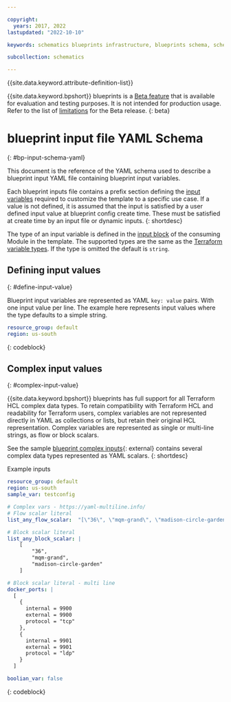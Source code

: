 ```yaml
---

copyright:
  years: 2017, 2022
lastupdated: "2022-10-10"

keywords: schematics blueprints infrastructure, blueprints schema, schema definitions, templates, yaml,

subcollection: schematics

---
```


{{site.data.keyword.attribute-definition-list}}

{{site.data.keyword.bpshort}} blueprints is a [Beta feature](/docs/schematics?topic=schematics-bp-beta-limitations) that is available for evaluation and testing purposes. It is not intended for production usage. Refer to the list of [limitations](/docs/schematics?topic=schematics-bp-beta-limitations) for the Beta release.
{: beta}

# blueprint input file YAML Schema
{: #bp-input-schema-yaml}

This document is the reference of the YAML schema used to describe a blueprint input YAML file containing blueprint input variables. 

Each blueprint inputs file contains a prefix section defining the [input variables](/docs/schematics?topic=schematics-blueprint-templates#blueprint-input-statements) required to customize the template to a specific use case. If a value is not defined, it is assumed that the input is satisfied by a user defined input value at blueprint config create time. These must be satisfied at create time by an input file or dynamic inputs. 
{: shortdesc}  

The type of an input variable is defined in the [input block](/docs/schematics?topic=schematics-bp-template-schema-yaml#bp-modules-inputs-options) of the consuming Module in the template. The supported types are the same as the [Terraform variable types](https://www.terraform.io/language/expressions/types). If the type is omitted the default is `string`.

## Defining input values
{: #define-input-value}

Blueprint input variables are represented as YAML `key: value` pairs. With one input value per line. The example here represents input values where the type defaults to a simple string. 

``` yaml
resource_group: default
region: us-south
```
{: codeblock}

## Complex input values
{: #complex-input-value}

{{site.data.keyword.bpshort}} blueprints has full support for all Terraform HCL complex data types. To retain compatibility with Terraform HCL and readability for Terraform users, complex variables are not represented directly in YAML as collections or lists, but retain their original HCL representation. Complex variables are represented as single or multi-line strings, as flow or block scalars.  

See the sample [blueprint complex inputs](https://github.com/Cloud-Schematics/blueprint-complex-inputs){: external} contains several complex data types represented as YAML scalars. 
{: shortdesc} 

Example inputs

```yaml
resource_group: default
region: us-south
sample_var: testconfig

# Complex vars - https://yaml-multiline.info/
# Flow scalar literal 
list_any_flow_scalar:  "[\"36\", \"mqm-grand\", \"madison-circle-garden\"]"

# Block scalar literal 
list_any_block_scalar: |
    [
        "36", 
        "mqm-grand", 
        "madison-circle-garden"
    ]

# Block scalar literal - multi line       
docker_ports: | 
  [
    {
      internal = 9900
      external = 9900
      protocol = "tcp"
    },
    {
      internal = 9901
      external = 9901
      protocol = "ldp"
    }
  ]

boolian_var: false  
```
{: codeblock}
